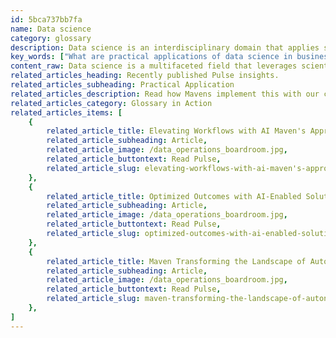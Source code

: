 ```yaml
---
id: 5bca737bb7fa
name: Data science
category: glossary
description: Data science is an interdisciplinary domain that applies scientific methodology to extract insights from complex data, informing strategic business decisions and identifying actionable opportunities through analytical rigor.
key_words: ["What are practical applications of data science in business decision-making?", "How does data science enhance artificial intelligence?", "What is the importance of data analysis in strategic business growth?", "How can data science improve operational efficiency in organizations?", "What industries benefit most from data science technologies?", "How can machine learning integrate with data science to predict trends?", "What role does data science play in understanding target markets?", "How does database coding fit into the field of data science?", "Why is it crucial to incorporate data science in current business models?", "What are the latest advancements in data science for government sectors?"]
content_raw: Data science is a multifaceted field that leverages scientific methods and practices to discover meaningful insights hidden within large volumes of data. By blending elements of mathematics, technology, and strategy, data science seeks to decode the world around us using information. A vast array of sectors, including database coding and cutting-edge artificial intelligence, fall under the expansive umbrella of data science. It is a craft that not only requires the understanding of how to collect data but also how to interpret, analyse, and apply its valuable insights to drive measurable advancements. In a business context, data science serves as an instrumental tool in informed decision-making. It draws attention to key trends and patterns, offering factual, data-backed proof to support strategic choices. Utilising data science can help businesses to set clear, achievable goals and identify lucrative opportunities. By incorporating data science into operational processes, business leaders can adopt optimum practices and concentrate their efforts on issues that genuinely warrant attention. Additionally, they can gain a clearer understanding of their target market, enabling them to better refine their approach to engage these audiences. Adopting data science in your business not only improves your decision-making processes but also uncovers potential opportunities you may have overlooked. At Maven Technologies, we believe in the power that data science can unlock, offering your business elite technological solutions dedicated to your productivity and growth. With our expert professionals at your helm, you can trust us to navigate your business with data-driven efficiency.
related_articles_heading: Recently published Pulse insights.
related_articles_subheading: Practical Application
related_articles_description: Read how Mavens implement this with our clients.
related_articles_category: Glossary in Action
related_articles_items: [
	{
		related_article_title: Elevating Workflows with AI Maven's Approach,
		related_article_subheading: Article,
		related_article_image: /data_operations_boardroom.jpg,
		related_article_buttontext: Read Pulse,
		related_article_slug: elevating-workflows-with-ai-maven's-approach
	},
	{
		related_article_title: Optimized Outcomes with AI-Enabled Solutions,
		related_article_subheading: Article,
		related_article_image: /data_operations_boardroom.jpg,
		related_article_buttontext: Read Pulse,
		related_article_slug: optimized-outcomes-with-ai-enabled-solutions
	},
	{
		related_article_title: Maven Transforming the Landscape of Autonomous Vehicles,
		related_article_subheading: Article,
		related_article_image: /data_operations_boardroom.jpg,
		related_article_buttontext: Read Pulse,
		related_article_slug: maven-transforming-the-landscape-of-autonomous-vehicles
	},
]
---
```

